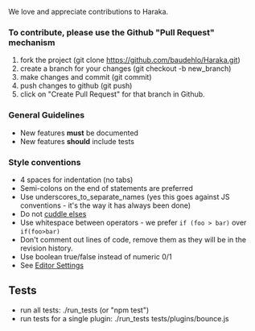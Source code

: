 We love and appreciate contributions to Haraka.

### To contribute, please use the Github "Pull Request" mechanism

1. fork the project (git clone https://github.com/baudehlo/Haraka.git)
1. create a branch for your changes (git checkout -b new_branch)
1. make changes and commit (git commit)
1. push changes to github (git push)
1. click on "Create Pull Request" for that branch in Github.

### General Guidelines

* New features **must** be documented
* New features **should** include tests

### Style conventions

* 4 spaces for indentation (no tabs)
* Semi-colons on the end of statements are preferred
* Use underscores\_to\_separate\_names (yes this goes against JS conventions - it's the way it has always been done)
* Do not [cuddle elses](http://c2.com/cgi/wiki?CuddledElseBlocks)
* Use whitespace between operators - we prefer `if (foo > bar)` over `if(foo>bar)`
* Don't comment out lines of code, remove them as they will be in the revision history.
* Use boolean true/false instead of numeric 0/1
* See [Editor Settings](Editor-Settings)

## Tests

* run all tests: ./run_tests  (or "npm test")
* run tests for a single plugin: ./run_tests tests/plugins/bounce.js